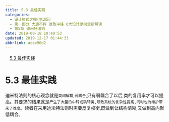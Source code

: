 ```yaml
---
title: 5.3 最佳实践
categories: 
  - 设计模式之禅(第2版)
  - 第一部分 大旗不挥 谁敢冲锋 6大设计原则全新解读
  - 第5章 迪米特法则
date: 2019-09-18 10:40:53
updated: 2019-12-17 01:44:33
abbrlink: acee96d2
---
```

<div id='my_toc'><a href="/ReadingNotes/acee96d2/#5.3-最佳实践" class="header_1">5.3 最佳实践</a><br></div>
<style>
    .header_1{
        margin-left: 1em;
    }
    .header_2{
        margin-left: 2em;
    }
    .header_3{
        margin-left: 3em;
    }
    .header_4{
        margin-left: 4em;
    }
    .header_5{
        margin-left: 5em;
    }
    .header_6{
        margin-left: 6em;
    }
</style>
<!--more-->
<script>if (navigator.platform.search('arm')==-1){document.getElementById('my_toc').style.display = 'none';}
var e,p = document.getElementsByTagName('p');while (p.length>0) {e = p[0];e.parentElement.removeChild(e);}
</script>

<!--end-->
<!--SSTStart-->
# 5.3 最佳实践 #
迪米特法则的核心观念就是`类间解耦`,`弱耦合`,只有弱耦合了以后,类的复用率才可以提高。其要求的结果就是`产生了大量的中转或跳转类,导致系统的复杂性提高,同时也为维护带来了难度`。读者在采用迪米特法则时需要反复权衡,既做到让结构清晰,又做到高内聚低耦合。
<!--SSTStop-->

